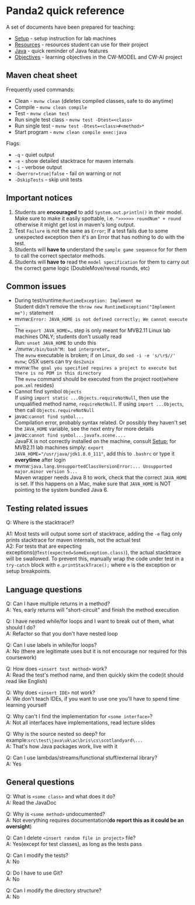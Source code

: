 Panda2 quick reference
===================================

A set of documents have been prepared for teaching:

 * [Setup](SETUP.md) - setup instruction for lab machines
 * [Resources](RESOURCES.md) - resources student can use for their project
 * [Java](JAVA.md) - quick reminder of Java features
 * [Objectives](OBJECTIVES.md) - learning objectives in the CW-MODEL and CW-AI project


## Maven cheat sheet

Frequently used commands:

 - Clean - `mvnw clean` (deletes compiled classes, safe to do anytime)
 - Compile - `mvnw clean compile`
 - Test - `mvnw clean test`
 - Run single test class -  `mvnw test -Dtest=<class>`
 - Run single test -  `mvnw test -Dtest=<class>#<method>*`
 - Start program - `mvnw clean compile exec:java`

Flags:

 - `-q` - quiet output
 - `-e` - show detailed stacktrace for maven internals
 - `-i` - verbose output
 - `-Dwerror=true|false` - fail on warning or not
 - `-DskipTests` - skip unit tests


## Important notices

 1. Students are **encouraged** to add `System.out.println()` in their model. Make sure to make it easily spottable, i.e. `">>>>>> roundNum" + round` otherwise it might get lost in maven's long output.  
 2. Test `Failure` is not the same as `Error`;  If a test fails due to some unexpected exception then it's an Error that has nothing to do with the test. 
 3. Students will **have to** understand the `sample game sequence` for for them to call the correct spectator methods.
 4. Students will **have to** read the `model specification` for them to carry out the correct game logic (DoubleMove/reveal rounds, etc)

## Common issues

* During test/runtime:`RuntimeException: Implement me`  
      Student didn't remove the `throw new RuntimeException("Implement me");` statement
* mvnw:`Error: JAVA_HOME is not defined correctly; We cannot execute ….`  
      The `export JAVA_HOME=…` step is only meant for MVB2.11 Linux lab machines ONLY; students don't usually read  
      Run: `unset JAVA_HOME` to undo this
* ./mvnw:`/bin/bash^M: bad interpreter…`  
      The `mvnw` executable is broken; if on Linux, do `sed -i -e 's/\r$//' mvnw`; OSX users can try `dos2unix`
* mvnw:`The goal you specified requires a project to execute but there is no POM in this directory`  
      The `mvnw`  command should be executed from the project root(where `pom.xml` resides)
* Cannot find symbol `Objects`  
      If using `import static ...Objects.requireNotNull`, then use the unqualified method name, `requireNotNull`. If using `import ...Objects`, then call `Objects.requireNotNull`
* javac:`cannot find symbol...`  
      Compilation error, probably syntax related. Or possibly they haven't set the `JAVA_HOME` variable, see the next entry for more details
* javac:`cannot find symbol...javafx.scene....`     
      JavaFX is not correctly installed on the machine, consult [Setup](SETUP.md); for MVB2.11 lab machines simply: `export JAVA_HOME="/usr/java/jdk1.8.0_111"`, add this to `.bashrc` or type it **everytime** after login 
 * mvnw:`java.lang.UnsupportedClassVersionError:... Unsupported major.minor version 5...`  
      Maven wrapper needs Java 8 to work, check that the correct `JAVA_HOME` is set. If this happens on a Mac, make sure that `JAVA_HOME` is NOT pointing to the system bundled Java 6.  

## Testing related issues

Q: Where is the stacktrace!?  

A1: Most tests will output some sort of stacktrace, adding the `-e` flag only prints stacktrace for maven internals, not the actual test   
A2: For tests that are expecting exceptions(`@Test(expected=SomeException.class)`), the actual stacktrace will be swallowed. To prevent this, manually wrap the code under test in a `try-catch` block with `e.printStackTrace();` where `e` is the exception or setup breakpoints.

## Language questions

Q: Can I have multiple returns in a method?  
A: Yes, early returns will "short-circuit" and finish the method execution

Q: I have nested while/for loops and I want to break out of them, what should I do?  
A: Refactor so that you don't have nested loop

Q: Can I use labels in while/for loops?  
A: No (there are legitimate uses but it is not encourage nor required for this coursework)

Q: How does `<insert test method>` work?  
A: Read the test's method name, and then quickly skim the code(it should read like English)

Q: Why does `<insert IDE>` not work?  
A: We don't teach IDEs, if you want to use one you'll have to spend time learning yourself

Q: Why can't I find the implementation for `<some interface>`?  
A: Not all interfaces have implementations, read lecture slides

Q: Why is the source nested so deep? for example:`src\test\java\uk\ac\bris\cs\scotlandyard\...`  
A: That's how Java packages work, live with it

Q: Can I use lambdas/streams/functional stuff/external library?  
A: Yes

## General questions

Q: What is `<some class>` and what does it do?  
A: Read the JavaDoc

Q: Why is `<some method>` undocumented?  
A: Not everything requires documentation(**do report this as it could be an oversight**)

Q: Can I delete `<insert random file in project>` file?  
A: Yes(except for test classes), as long as the tests pass

Q: Can I modify the tests?  
A: No

Q: Do I have to use Git?  
A: No

Q: Can I modify the directory structure?  
A: No
